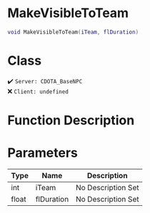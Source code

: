 # MakeVisibleToTeam
```lua
void MakeVisibleToTeam(iTeam, flDuration)
```
# Class
✔️ `Server: CDOTA_BaseNPC`  
❌ `Client: undefined`  

# Function Description

# Parameters
Type|Name|Description
--|--|--
int|iTeam|No Description Set
float|flDuration|No Description Set
